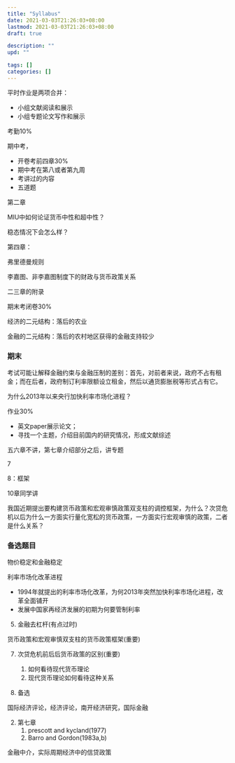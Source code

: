 ```yaml
---
title: "Syllabus"
date: 2021-03-03T21:26:03+08:00
lastmod: 2021-03-03T21:26:03+08:00
draft: true

description: ""
upd: ""

tags: []
categories: []
---
```


平时作业是两项合并：

- 小组文献阅读和展示
- 小组专题论文写作和展示

考勤10%

期中考，

- 开卷考前四章30%
- 期中考在第八或者第九周
- 考讲过的内容
- 五道题

第二章

MIU中如何论证货币中性和超中性？

稳态情况下会怎么样？

第四章：

弗里德曼规则

李嘉图、非李嘉图制度下的财政与货币政策关系

二三章的附录

期末考闭卷30%



经济的二元结构：落后的农业

金融的二元结构：落后的农村地区获得的金融支持较少

### 期末

考试可能让解释金融约束与金融压制的差别：首先，对前者来说，政府不占有租金；而在后者，政府制订利率限额设立租金，然后以通货膨胀税等形式占有它。

为什么2013年以来央行加快利率市场化进程？



作业30%

- 英文paper展示论文；
- 寻找一个主题，介绍目前国内的研究情况，形成文献综述



五六章不讲，第七章介绍部分之后，讲专题

7

8：框架

10章同学讲



我国近期提出要构建货币政策和宏观审慎政策双支柱的调控框架，为什么？次贷危机以后为什么一方面实行量化宽松的货币政策，一方面实行宏观审慎的政策，二者是什么关系？



### 备选题目

物价稳定和金融稳定





利率市场化改革进程

- 1994年就提出的利率市场化改革，为何2013年突然加快利率市场化进程，改革全面铺开
- 发展中国家再经济发展的初期为何要管制利率



5. 金融去杠杆(有点过时)

货币政策和宏观审慎双支柱的货币政策框架(重要)



7. 次贷危机前后后货币政策的区别(重要)
    1. 如何看待现代货币理论
    2. 现代货币理论如何看待这种关系

8. 备选





国际经济评论，经济评论，南开经济研究，国际金融





2. 第七章
    1. prescott and kycland(1977)
    2. Barro and Gordon(1983a,b)



金融中介，实际周期经济中的信贷政策

